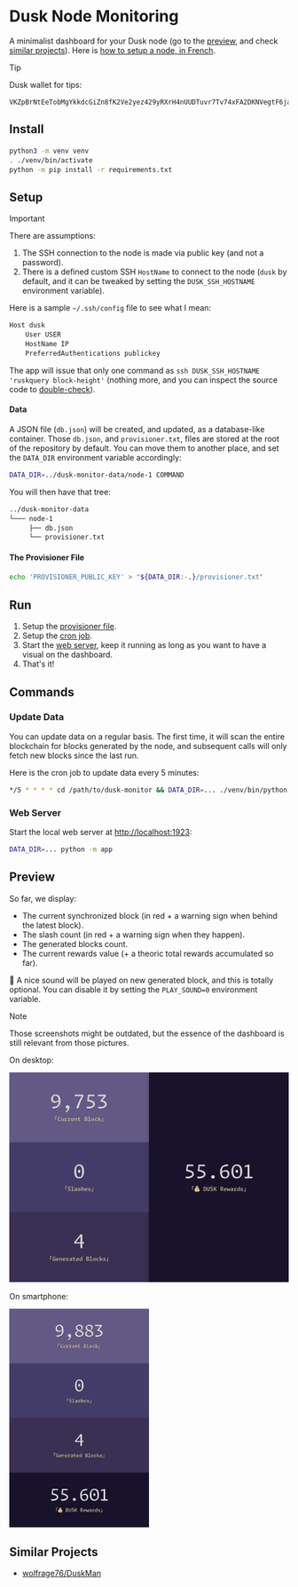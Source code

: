 # Dusk Node Monitoring

A minimalist dashboard for your Dusk node (go to the [preview](#preview), and check [similar projects](#similar-projects)). Here is [how to setup a node, in French](https://www.tiger-222.fr/luma/blockchain/node-dusk.html).

> [!TIP]
> Dusk wallet for tips:
> ```
> VKZpBrNtEeTobMgYkkdcGiZn8fK2Ve2yez429yRXrH4nUUDTuvr7Tv74xFA2DKNVegtF6jaom2uacZMm8Z2Lg2J
> ```

## Install

```bash
python3 -m venv venv
. ./venv/bin/activate
python -m pip install -r requirements.txt
```

## Setup

> [!IMPORTANT]
> There are assumptions:
>
> 1. The SSH connection to the node is made via public key (and not a password).
> 2. There is a defined custom SSH `HostName` to connect to the node (`dusk` by default, and it can be tweaked by setting the `DUSK_SSH_HOSTNAME` environment variable).
>
> Here is a sample `~/.ssh/config` file to see what I mean:
>
> ```bash
> Host dusk
>     User USER
>     HostName IP
>     PreferredAuthentications publickey
> ```
>
> The app will issue that only one command as `ssh DUSK_SSH_HOSTNAME 'ruskquery block-height'` (nothing more, and you can inspect the source code to [double-check](https://github.com/search?q=repo:BoboTiG/dusk-monitor%20CMD_GET_NODE_SYNCED_BLOCK&type=code)).

#### Data

A JSON file (`db.json`) will be created, and updated, as a database-like container. Those `db.json`, and `provisioner.txt`, files are stored at the root of the repository by default. You can move them to another place, and set the `DATA_DIR` environment variable accordingly:

```bash
DATA_DIR=../dusk-monitor-data/node-1 COMMAND
```

You will then have that tree:

```bash
../dusk-monitor-data
└─── node-1
     ├── db.json
     └── provisioner.txt
```

#### The Provisioner File

```bash
echo 'PROVISIONER_PUBLIC_KEY' > "${DATA_DIR:-.}/provisioner.txt"
```

## Run

1. Setup the [provisioner file](#the-provisioner-file).
1. Setup the [cron job](#update-data).
1. Start the [web server](#web-server), keep it running as long as you want to have a visual on the dashboard.
1. That's it!

## Commands

### Update Data

You can update data on a regular basis.
The first time, it will scan the entire blockchain for blocks generated by the node, and subsequent calls will only fetch new blocks since the last run.

Here is the cron job to update data every 5 minutes:

```bash
*/5 * * * * cd /path/to/dusk-monitor && DATA_DIR=... ./venv/bin/python -m app --update
```

### Web Server

Start the local web server at [http://localhost:1923](http://localhost:1923):

```bash
DATA_DIR=... python -m app
```

## Preview

So far, we display:
- The current synchronized block (in red + a warning sign when behind the latest block).
- The slash count (in red + a warning sign when they happen).
- The generated blocks count.
- The current rewards value (+ a theoric total rewards accumulated so far).

🔔 A nice sound will be played on new generated block, and this is totally optional. You can disable it by setting the `PLAY_SOUND=0` environment variable.

> [!NOTE]
> Those screenshots might be outdated, but the essence of the dashboard is still relevant from those pictures.

On desktop:

![Preview on a large screen](./screenshots/dusk-monitoring-large-screen.png)

On smartphone:

<img src="./screenshots/dusk-monitoring-small-screen.png" width="50%"/>

## Similar Projects

- [wolfrage76/DuskMan](https://github.com/wolfrage76/DuskMan/)
